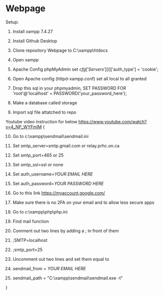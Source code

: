 # Webpage

Setup:

1. Install xampp 7.4.27

2. Install Github Desktop

3. Clone repository Webpage to C:\xampp\htdocs

4. Open xampp

5. Apache Config phpMyAdmin set $cfg['Servers'][$i]['auth_type'] = 'cookie';

6. Open Apache config (httpd-xampp.conf) set all local to all granted

7. Drop this sql in your phpmyadmin, SET PASSWORD FOR 'root'@'localhost' = PASSWORD('your_password_here');

8. Make a database called storage

9. Import sql file attatched to repo

Youtube video instruction for below https://www.youtube.com/watch?v=4_NP_WYFmIM  {

10. Go to c:\xampp\sendmail\sendmail.ini

11. Set smtp_server=smtp.gmail.com or relay.prhc.on.ca

12. Set smtp_port=465 or 25

13. Set smtp_ssl=ssl or none

14. Set auth_username=*YOUR EMAIL HERE*
15. Set auth_password=*YOUR PASSWORD HERE*

16. Go to this link https://myaccount.google.com/
17. Make sure there is no 2FA on your email and to allow less secure apps

18. Go to c:\xampp\php\php.ini

19. Find mail function

20. Comment out two lines by adding a ; in front of them 

21. ;SMTP=localhost
22. ;smtp_port=25

23. Uncomment out two lines and set them equal to

24. sendmail_from = *YOUR EMAIL HERE* 
25. sendmail_path = "C:\xampp\sendmail\sendmail.exe -t"

}
